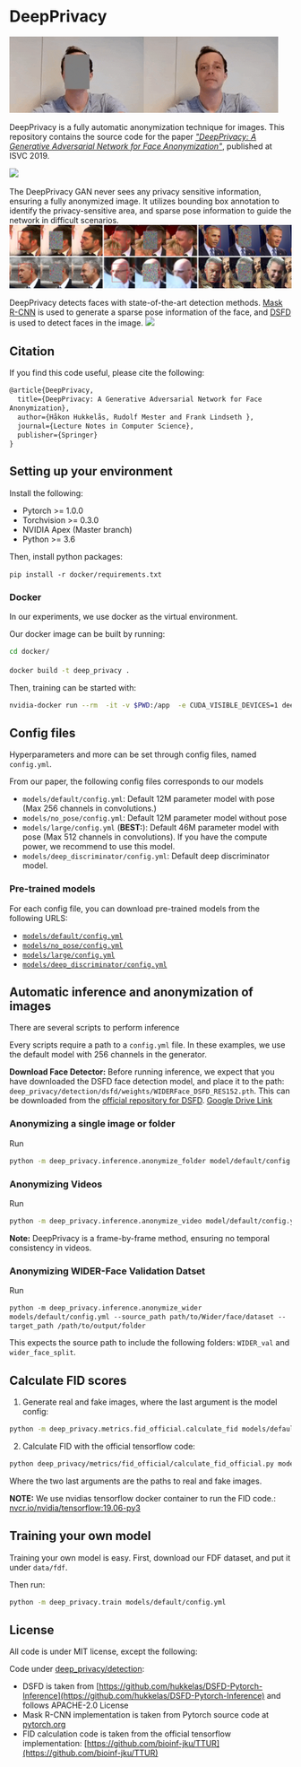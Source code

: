 # DeepPrivacy
![](images/example.gif)

DeepPrivacy is a fully automatic anonymization technique for images.
This repository contains the source code for the paper [*"DeepPrivacy: A Generative Adversarial Network for Face Anonymization"*](google.com), published at ISVC 2019.

![](images/generated_results.png)

The DeepPrivacy GAN never sees any privacy sensitive information, ensuring a fully anonymized image. 
It utilizes bounding box annotation to identify the privacy-sensitive area, and sparse pose information to guide the network in difficult scenarios.
![](images/generated_results_annotated.png)

DeepPrivacy detects faces with state-of-the-art detection methods.
[Mask R-CNN](https://arxiv.org/abs/1703.06870) is used to generate a sparse pose information of the face, and [DSFD](https://arxiv.org/abs/1810.10220) is used to detect faces in the image.
![](images/overall_architecture.png)

## Citation
If you find this code useful, please cite the following:
```
@article{DeepPrivacy,
  title={DeepPrivacy: A Generative Adversarial Network for Face Anonymization},
  author={Håkon Hukkelås, Rudolf Mester and Frank Lindseth },
  journal={Lecture Notes in Computer Science},
  publisher={Springer}
}
```

## Setting up your environment
Install the following: 
- Pytorch  >= 1.0.0
- Torchvision >= 0.3.0
- NVIDIA Apex (Master branch)
- Python >= 3.6

Then, install python packages:

```pip install -r docker/requirements.txt``` 

### Docker
In our experiments, we use docker as the virtual environment. 

Our docker image can be built by running:
```bash
cd docker/

docker build -t deep_privacy . 
```
Then, training can be started with:

```bash
nvidia-docker run --rm  -it -v $PWD:/app  -e CUDA_VISIBLE_DEVICES=1 deep_privacy python -m deep_privacy.train models/default/config.yml
```

## Config files
Hyperparameters and more can be set through config files, named `config.yml`.

From our paper, the following config files corresponds to our models

- `models/default/config.yml`: Default 12M parameter model with pose (Max 256 channels in convolutions.)
- `models/no_pose/config.yml`: Default 12M parameter model without pose
- `models/large/config.yml` (**BEST:**): Default 46M parameter model with pose (Max 512 channels in convolutions). If you have the compute power, we recommend to use this model.
- `models/deep_discriminator/config.yml`: Default deep discriminator model.

### Pre-trained models
For each config file, you can download pre-trained models from the following URLS:

- [`models/default/config.yml`]()
- [`models/no_pose/config.yml`]()
- [`models/large/config.yml`]()
- [`models/deep_discriminator/config.yml`]()

## Automatic inference and anonymization of images
There are several scripts to perform inference

Every scripts require a path to a `config.yml` file. In these examples, we use the default model with 256 channels in the generator.

**Download Face Detector:** Before running inference, we expect that you have downloaded the DSFD face detection model, and place it to the path: `deep_privacy/detection/dsfd/weights/WIDERFace_DSFD_RES152.pth`.
This can be downloaded from the [official repository for DSFD](https://github.com/TencentYoutuResearch/FaceDetection-DSFD). 
[Google Drive Link](https://drive.google.com/file/d/1WeXlNYsM6dMP3xQQELI-4gxhwKUQxc3-/view?usp=sharing)

### Anonymizing a single image or folder

Run
```bash
python -m deep_privacy.inference.anonymize_folder model/default/config.yml --source_path testim.jpg --target_path testim_anonymized.jpg
```

### Anonymizing Videos

Run 
```bash
python -m deep_privacy.inference.anonymize_video model/default/config.yml --source_path path/to/video.mp4 --target_path path/to/video_anonymized.mp4
```
**Note:** DeepPrivacy is a frame-by-frame method, ensuring no temporal consistency in videos.


### Anonymizing WIDER-Face Validation Datset
Run
```
python -m deep_privacy.inference.anonymize_wider models/default/config.yml --source_path path/to/Wider/face/dataset --target_path /path/to/output/folder
```
This expects the source path to include the following folders: `WIDER_val` and `wider_face_split`.


## Calculate FID scores
1. Generate real and fake images, where the last argument is the model config:
```bash
python -m deep_privacy.metrics.fid_official.calculate_fid models/default/config.yml
```

2. Calculate FID with the official tensorflow code:
```bash
python deep_privacy/metrics/fid_official/calculate_fid_official.py models/default/fid_images/real models/default/fid_images/fake
```
Where the two last arguments are the paths to real and fake images.

**NOTE:** We use nvidias tensorflow docker container to run the FID code.: [nvcr.io/nvidia/tensorflow:19.06-py3](https://docs.nvidia.com/deeplearning/frameworks/tensorflow-release-notes/rel_19.06.html#rel_19.06)


## Training your own model

Training your own model is easy. First, download our FDF dataset, and put it under `data/fdf`.

Then run:
```bash
python -m deep_privacy.train models/default/config.yml
```


## License
All code is under MIT license, except the following:

Code under [deep_privacy/detection](deep_privacy/detection):
- DSFD is taken from [https://github.com/hukkelas/DSFD-Pytorch-Inference](https://github.com/hukkelas/DSFD-Pytorch-Inference) and follows APACHE-2.0 License
- Mask R-CNN implementation is taken from Pytorch source code at [pytorch.org](https://pytorch.org/docs/master/torchvision/models.html#object-detection-instance-segmentation-and-person-keypoint-detection)
- FID calculation code is taken from the official tensorflow implementation: [https://github.com/bioinf-jku/TTUR](https://github.com/bioinf-jku/TTUR)